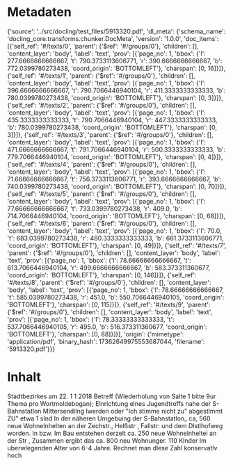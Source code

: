 # Metadaten
{'source': '../src/docling/test_files/5913320.pdf', 'dl_meta': {'schema_name': 'docling_core.transforms.chunker.DocMeta', 'version': '1.0.0', 'doc_items': [{'self_ref': '#/texts/0', 'parent': {'$ref': '#/groups/0'}, 'children': [], 'content_layer': 'body', 'label': 'text', 'prov': [{'page_no': 1, 'bbox': {'l': 277.6666666666667, 't': 790.3733113606771, 'r': 390.6666666666667, 'b': 772.0399780273438, 'coord_origin': 'BOTTOMLEFT'}, 'charspan': [0, 16]}]}, {'self_ref': '#/texts/1', 'parent': {'$ref': '#/groups/0'}, 'children': [], 'content_layer': 'body', 'label': 'text', 'prov': [{'page_no': 1, 'bbox': {'l': 396.6666666666667, 't': 790.7066446940104, 'r': 411.3333333333333, 'b': 780.0399780273438, 'coord_origin': 'BOTTOMLEFT'}, 'charspan': [0, 3]}]}, {'self_ref': '#/texts/2', 'parent': {'$ref': '#/groups/0'}, 'children': [], 'content_layer': 'body', 'label': 'text', 'prov': [{'page_no': 1, 'bbox': {'l': 435.3333333333333, 't': 790.7066446940104, 'r': 447.3333333333333, 'b': 780.0399780273438, 'coord_origin': 'BOTTOMLEFT'}, 'charspan': [0, 3]}]}, {'self_ref': '#/texts/3', 'parent': {'$ref': '#/groups/0'}, 'children': [], 'content_layer': 'body', 'label': 'text', 'prov': [{'page_no': 1, 'bbox': {'l': 471.6666666666667, 't': 791.7066446940104, 'r': 500.3333333333333, 'b': 779.7066446940104, 'coord_origin': 'BOTTOMLEFT'}, 'charspan': [0, 4]}]}, {'self_ref': '#/texts/4', 'parent': {'$ref': '#/groups/0'}, 'children': [], 'content_layer': 'body', 'label': 'text', 'prov': [{'page_no': 1, 'bbox': {'l': 71.66666666666667, 't': 756.3733113606771, 'r': 393.6666666666667, 'b': 740.0399780273438, 'coord_origin': 'BOTTOMLEFT'}, 'charspan': [0, 70]}]}, {'self_ref': '#/texts/5', 'parent': {'$ref': '#/groups/0'}, 'children': [], 'content_layer': 'body', 'label': 'text', 'prov': [{'page_no': 1, 'bbox': {'l': 77.66666666666667, 't': 733.0399780273438, 'r': 409.0, 'b': 714.7066446940104, 'coord_origin': 'BOTTOMLEFT'}, 'charspan': [0, 68]}]}, {'self_ref': '#/texts/6', 'parent': {'$ref': '#/groups/0'}, 'children': [], 'content_layer': 'body', 'label': 'text', 'prov': [{'page_no': 1, 'bbox': {'l': 70.0, 't': 683.0399780273438, 'r': 480.3333333333333, 'b': 661.3733113606771, 'coord_origin': 'BOTTOMLEFT'}, 'charspan': [0, 49]}]}, {'self_ref': '#/texts/7', 'parent': {'$ref': '#/groups/0'}, 'children': [], 'content_layer': 'body', 'label': 'text', 'prov': [{'page_no': 1, 'bbox': {'l': 78.66666666666667, 't': 613.7066446940104, 'r': 499.6666666666667, 'b': 583.373311360677, 'coord_origin': 'BOTTOMLEFT'}, 'charspan': [0, 146]}]}, {'self_ref': '#/texts/8', 'parent': {'$ref': '#/groups/0'}, 'children': [], 'content_layer': 'body', 'label': 'text', 'prov': [{'page_no': 1, 'bbox': {'l': 78.66666666666667, 't': 585.0399780273438, 'r': 451.0, 'b': 550.7066446940105, 'coord_origin': 'BOTTOMLEFT'}, 'charspan': [0, 115]}]}, {'self_ref': '#/texts/9', 'parent': {'$ref': '#/groups/0'}, 'children': [], 'content_layer': 'body', 'label': 'text', 'prov': [{'page_no': 1, 'bbox': {'l': 78.33333333333333, 't': 537.7066446940105, 'r': 495.0, 'b': 516.373311360677, 'coord_origin': 'BOTTOMLEFT'}, 'charspan': [0, 88]}]}], 'origin': {'mimetype': 'application/pdf', 'binary_hash': 17362649975553687044, 'filename': '5913320.pdf'}}}

# Inhalt
Stadtbezirkes am
22.
1 1
2018
Betreff (Wlederholung von Salte 1 bitte 9ur Thema pro Wortmoldebogan);
Elnrlchtung elnes Jugendtreffs nahe der S-Bahnstatlon Mlttersendilng
Iwerden oder "Ich stimme nicht zu" abgestlmmt ZU"
etwa 1 sInd In der näheren Umgebuing der S-Bahnstatlon_ ca, 560 neue Wohnelnhelten an der Zechstr., Helßstr , Fallstr: und dem Dlstlhofweg worden.
In bzw. Im Bau entstehen derzelt ca. 250 neue Wohnelnheltei an der Str , Zusammen ergibt das ca. 800 neu Wohnunger.
110 KInder Im uberwlegenden Alter von 6-4 Jahre. Rechnet man dlese Zahl konservatlv hoch